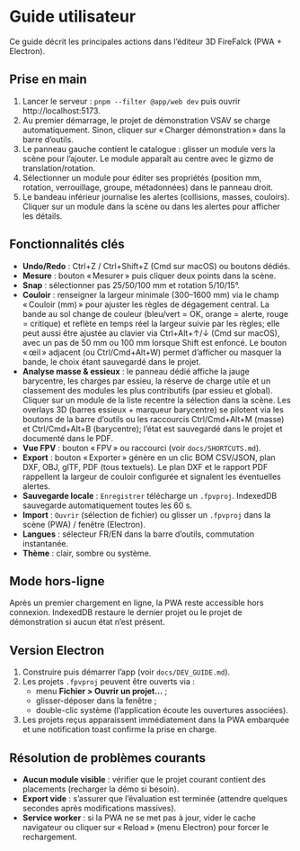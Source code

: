 # Guide utilisateur

Ce guide décrit les principales actions dans l’éditeur 3D FireFalck (PWA + Electron).

## Prise en main

1. Lancer le serveur : `pnpm --filter @app/web dev` puis ouvrir http://localhost:5173.
2. Au premier démarrage, le projet de démonstration VSAV se charge automatiquement. Sinon, cliquer sur « Charger
   démonstration » dans la barre d’outils.
3. Le panneau gauche contient le catalogue : glisser un module vers la scène pour l’ajouter. Le module apparaît au
   centre avec le gizmo de translation/rotation.
4. Sélectionner un module pour éditer ses propriétés (position mm, rotation, verrouillage, groupe, métadonnées) dans
   le panneau droit.
5. Le bandeau inférieur journalise les alertes (collisions, masses, couloirs). Cliquer sur un module dans la scène ou
   dans les alertes pour afficher les détails.

## Fonctionnalités clés

- **Undo/Redo** : Ctrl+Z / Ctrl+Shift+Z (Cmd sur macOS) ou boutons dédiés.
- **Mesure** : bouton « Mesurer » puis cliquer deux points dans la scène.
- **Snap** : sélectionner pas 25/50/100 mm et rotation 5/10/15°.
- **Couloir** : renseigner la largeur minimale (300–1600 mm) via le champ « Couloir (mm) » pour ajuster les règles de
  dégagement central. La bande au sol change de couleur (bleu/vert = OK, orange = alerte, rouge = critique) et reflète
  en temps réel la largeur suivie par les règles; elle peut aussi être ajustée au clavier via Ctrl+Alt+↑/↓ (Cmd sur
  macOS), avec un pas de 50 mm ou 100 mm lorsque Shift est enfoncé. Le bouton « œil » adjacent (ou Ctrl/Cmd+Alt+W)
  permet d’afficher ou masquer la bande, le choix étant sauvegardé dans le projet.
- **Analyse masse & essieux** : le panneau dédié affiche la jauge barycentre, les charges par essieu, la réserve de
  charge utile et un classement des modules les plus contributifs (par essieu et global). Cliquer sur un module de la
  liste recentre la sélection dans la scène. Les overlays 3D (barres essieux + marqueur barycentre) se pilotent via
  les boutons de la barre d’outils ou les raccourcis Ctrl/Cmd+Alt+M (masse) et Ctrl/Cmd+Alt+B (barycentre); l’état est
  sauvegardé dans le projet et documenté dans le PDF.
- **Vue FPV** : bouton « FPV » ou raccourci (voir `docs/SHORTCUTS.md`).
- **Export** : bouton « Exporter » génère en un clic BOM CSV/JSON, plan DXF, OBJ, glTF, PDF (tous textuels). Le plan
  DXF et le rapport PDF rappellent la largeur de couloir configurée et signalent les éventuelles alertes.
- **Sauvegarde locale** : `Enregistrer` télécharge un `.fpvproj`. IndexedDB sauvegarde automatiquement toutes les 60 s.
- **Import** : `Ouvrir` (sélection de fichier) ou glisser un `.fpvproj` dans la scène (PWA) / fenêtre (Electron).
- **Langues** : sélecteur FR/EN dans la barre d’outils, commutation instantanée.
- **Thème** : clair, sombre ou système.

## Mode hors-ligne

Après un premier chargement en ligne, la PWA reste accessible hors connexion. IndexedDB restaure le dernier projet
ou le projet de démonstration si aucun état n’est présent.

## Version Electron

1. Construire puis démarrer l’app (voir `docs/DEV_GUIDE.md`).
2. Les projets `.fpvproj` peuvent être ouverts via :
   - menu **Fichier > Ouvrir un projet…** ;
   - glisser-déposer dans la fenêtre ;
   - double-clic système (l’application écoute les ouvertures associées).
3. Les projets reçus apparaissent immédiatement dans la PWA embarquée et une notification toast confirme la prise en
   charge.

## Résolution de problèmes courants

- **Aucun module visible** : vérifier que le projet courant contient des placements (recharger la démo si besoin).
- **Export vide** : s’assurer que l’évaluation est terminée (attendre quelques secondes après modifications massives).
- **Service worker** : si la PWA ne se met pas à jour, vider le cache navigateur ou cliquer sur « Reload » (menu
  Electron) pour forcer le rechargement.
